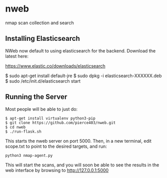 nweb
========

nmap scan collection and search



Installing Elasticsearch
------------------------

NWeb now default to using elasticsearch for the backend.  Download the latest here:

https://www.elastic.co/downloads/elasticsearch

$ sudo apt-get install default-jre
$ sudo dpkg -i elasticsearch-XXXXXX.deb
$ sudo /etc/init.d/elasticsearch start


Running the Server
------------------

Most people will be able to just do:

```
$ apt-get install virtualenv python3-pip
$ git clone https://github.com/pierce403/nweb.git
$ cd nweb
$ ./run-flask.sh
```
This starts the nweb server on port 5000.  Then, in a new terminal, edit scope.txt to point to the desired targets, and run:
```
python3 nmap-agent.py
```
This will start the scans, and you will soon be able to see the results in the web interface by browsing to http://127.0.0.1:5000
